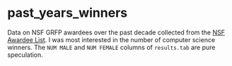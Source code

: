 past_years_winners
===

Data on NSF GRFP awardees over the past decade collected from the [NSF Awardee List](https://www.fastlane.nsf.gov/grfp/AwardeeList.do?method=loadAwardeeList).
I was most interested in the number of computer science winners.
The `NUM MALE` and `NUM FEMALE` columns of `results.tab` are pure speculation.
